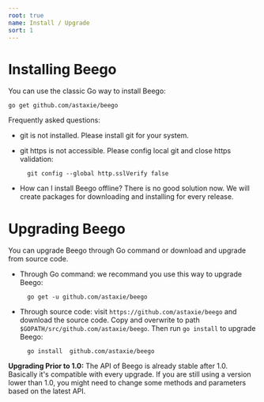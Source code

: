 ```yaml
---
root: true
name: Install / Upgrade
sort: 1
---
```


# Installing Beego

You can use the classic Go way to install Beego:

	go get github.com/astaxie/beego

Frequently asked questions:

- git is not installed. Please install git for your system.
- git https is not accessible. Please config local git and close https validation:

		git config --global http.sslVerify false

- How can I install Beego offline? There is no good solution now. We will create packages for downloading and installing for every release.

# Upgrading Beego

You can upgrade Beego through Go command or download and upgrade from source code.

- Through Go command: we recommand you use this way to upgrade Beego:

		go get -u github.com/astaxie/beego

- Through source code: visit `https://github.com/astaxie/beego` and download the source code. Copy and overwrite to path `$GOPATH/src/github.com/astaxie/beego`. Then run `go install` to upgrade Beego:

		go install 	github.com/astaxie/beego

**Upgrading Prior to 1.0:** The API of Beego is already stable after 1.0. Basically it's compatible with every upgrade. If you are still using a version lower than 1.0, you might need to change some methods and parameters based on the latest API.

